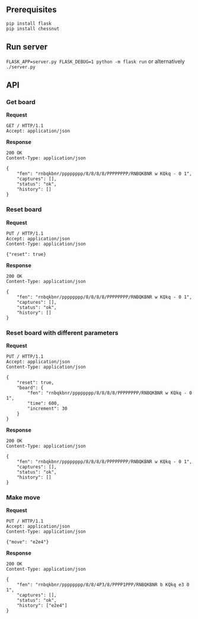 Prerequisites
-------------
```
pip install flask
pip install chessnut
```

Run server
----------
`FLASK_APP=server.py FLASK_DEBUG=1 python -m flask run`
or alternatively
`./server.py`


API
-------

### Get board
**Request**
```
GET / HTTP/1.1
Accept: application/json
```

**Response**
```
200 OK
Content-Type: application/json

{
	"fen": "rnbqkbnr/pppppppp/8/8/8/8/PPPPPPPP/RNBQKBNR w KQkq - 0 1", 
	"captures": [],
	"status": "ok", 
	"history": []
}
```

### Reset board
**Request**
```
PUT / HTTP/1.1
Accept: application/json
Content-Type: application/json

{"reset": true}
```

**Response**
```
200 OK
Content-Type: application/json

{
	"fen": "rnbqkbnr/pppppppp/8/8/8/8/PPPPPPPP/RNBQKBNR w KQkq - 0 1", 
	"captures": [],
	"status": "ok", 
	"history": []
}
```

### Reset board with different parameters
**Request**
```
PUT / HTTP/1.1
Accept: application/json
Content-Type: application/json

{
	"reset": true,
	"board": {
		"fen": "rnbqkbnr/pppppppp/8/8/8/8/PPPPPPPP/RNBQKBNR w KQkq - 0 1",
		"time": 600,
		"increment": 30
	}
}
```

**Response**
```
200 OK
Content-Type: application/json

{
	"fen": "rnbqkbnr/pppppppp/8/8/8/8/PPPPPPPP/RNBQKBNR w KQkq - 0 1", 
	"captures": [],
	"status": "ok", 
	"history": []
}
```


### Make move
**Request**
```
PUT / HTTP/1.1
Accept: application/json
Content-Type: application/json

{"move": "e2e4"}
```

**Response**
```
200 OK
Content-Type: application/json

{
	"fen": "rnbqkbnr/pppppppp/8/8/4P3/8/PPPP1PPP/RNBQKBNR b KQkq e3 0 1",
	"captures": [],
	"status": "ok", 
	"history": ["e2e4"]
}
```

